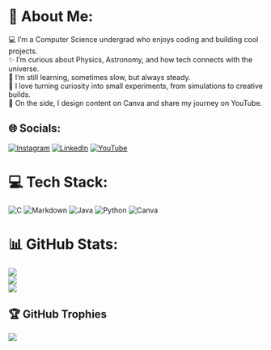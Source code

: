 # 💫 About Me:
💻 I’m a Computer Science undergrad who enjoys coding and building cool projects.  
✨ I’m curious about Physics, Astronomy, and how tech connects with the universe.  
🌱 I’m still learning, sometimes slow, but always steady.  
🚀 I love turning curiosity into small experiments, from simulations to creative builds.  
🎨 On the side, I design content on Canva and share my journey on YouTube.  

## 🌐 Socials:
[![Instagram](https://img.shields.io/badge/Instagram-%23E4405F.svg?logo=Instagram&logoColor=white)](https://instagram.com/lahari_bvs) [![LinkedIn](https://img.shields.io/badge/LinkedIn-%230077B5.svg?logo=linkedin&logoColor=white)](https://linkedin.com/in/vinaya-sangeeta-lahari-baswa-027892316) [![YouTube](https://img.shields.io/badge/YouTube-%23FF0000.svg?logo=YouTube&logoColor=white)](https://youtube.com/@LahariBVS) 

# 💻 Tech Stack:
![C](https://img.shields.io/badge/c-%2300599C.svg?style=for-the-badge&logo=c&logoColor=white) ![Markdown](https://img.shields.io/badge/markdown-%23000000.svg?style=for-the-badge&logo=markdown&logoColor=white) ![Java](https://img.shields.io/badge/java-%23ED8B00.svg?style=for-the-badge&logo=openjdk&logoColor=white) ![Python](https://img.shields.io/badge/python-3670A0?style=for-the-badge&logo=python&logoColor=ffdd54) ![Canva](https://img.shields.io/badge/Canva-%2300C4CC.svg?style=for-the-badge&logo=Canva&logoColor=white)
# 📊 GitHub Stats:
![](https://github-readme-stats.vercel.app/api?username=bvslahari007&theme=dark&hide_border=false&include_all_commits=false&count_private=false)<br/>
![](https://nirzak-streak-stats.vercel.app/?user=bvslahari007&theme=dark&hide_border=false)<br/>
![](https://github-readme-stats.vercel.app/api/top-langs/?username=bvslahari007&theme=dark&hide_border=false&include_all_commits=false&count_private=false&layout=compact)

## 🏆 GitHub Trophies
![](https://github-profile-trophy.vercel.app/?username=bvslahari007&theme=radical&no-frame=false&no-bg=true&margin-w=4)

<!-- Proudly created with GPRM ( https://gprm.itsvg.in ) -->
